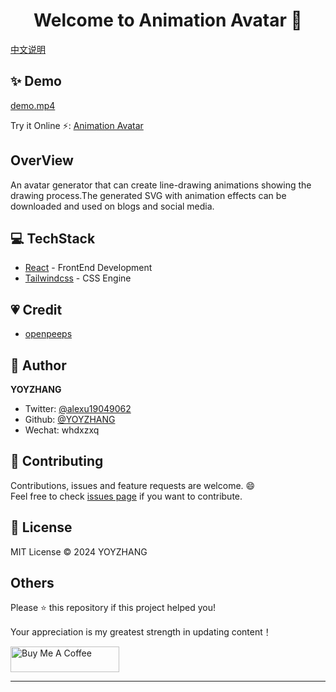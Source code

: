 <h1 align="center">Welcome to Animation Avatar 👋</h1>

[中文说明](/README_CN.md)

## ✨ Demo
[demo.mp4](https://github.com/user-attachments/assets/1613b307-73ad-4cf2-961a-7d6fe81bc8c2)

Try it Online ⚡️:  [Animation Avatar](https://animate-avatar.netlify.app/)

## OverView
An avatar generator that can create line-drawing animations showing the drawing process.The generated SVG with animation effects can be downloaded and used on blogs and social media.

## 💻 TechStack
- [React](https://react.dev/) - FrontEnd Development
- [Tailwindcss](https://tailwindcss.com/) - CSS Engine

## 💗  Credit
- [openpeeps](https://www.openpeeps.com/)

## 👤 Author
**YOYZHANG**

- Twitter: [@alexu19049062](https://twitter.com/alexuzhang19049062)
- Github: [@YOYZHANG](https://github.com/YOYZHANG)
- Wechat: whdxzxq

## 🤝 Contributing

Contributions, issues and feature requests are welcome. 😄<br />
Feel free to check [issues page](https://github.com/YOYZHANG/art-avatar/issues) if you want to contribute.<br />


## 📝 License
MIT License © 2024 YOYZHANG

## Others

Please ⭐️ this repository if this project helped you!

Your appreciation is my greatest strength in updating content！

<a href="https://www.buymeacoffee.com/zhangxiaoqian" target="_blank"><img src="https://cdn.buymeacoffee.com/buttons/default-orange.png" alt="Buy Me A Coffee" height="41" width="174"></a>

---


